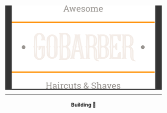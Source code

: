 <div align="center" background-color= "#333">

<div style="background: #333;">

![GoBarber Logo](./src/assets/logo.svg)

</div>

---

### Building 🔨

  </div>
